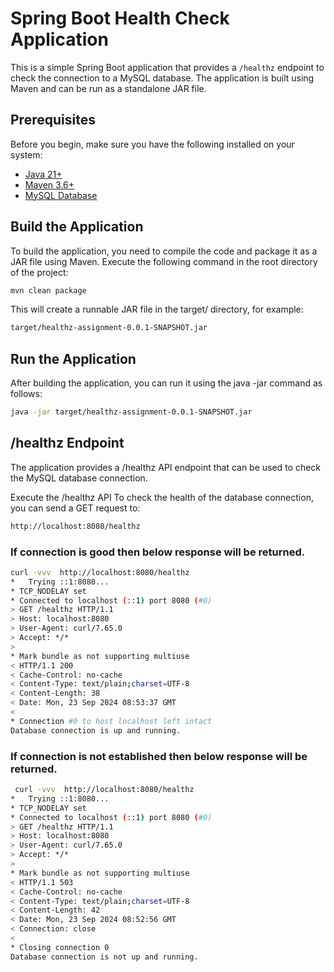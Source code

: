 # Spring Boot Health Check Application

This is a simple Spring Boot application that provides a `/healthz` endpoint to check the connection to a MySQL database. The application is built using Maven and can be run as a standalone JAR file.

## Prerequisites

Before you begin, make sure you have the following installed on your system:

- [Java 21+](https://docs.aws.amazon.com/corretto/latest/corretto-21-ug/what-is-corretto-21.html)
- [Maven 3.6+](https://maven.apache.org/install.html)
- [MySQL Database](https://dev.mysql.com/downloads/mysql/)

## Build the Application

To build the application, you need to compile the code and package it as a JAR file using Maven. Execute the following command in the root directory of the project:

```bash
mvn clean package
```

This will create a runnable JAR file in the target/ directory, for example:
```bash
target/healthz-assignment-0.0.1-SNAPSHOT.jar
```

## Run the Application
After building the application, you can run it using the java -jar command as follows:
```bash
java -jar target/healthz-assignment-0.0.1-SNAPSHOT.jar
```


## /healthz Endpoint
The application provides a /healthz API endpoint that can be used to check the MySQL database connection.

Execute the /healthz API
To check the health of the database connection, you can send a GET request to:
```bash
http://localhost:8080/healthz
```

### If connection is good then below response will be returned.
```bash
curl -vvv  http://localhost:8080/healthz
*   Trying ::1:8080...
* TCP_NODELAY set
* Connected to localhost (::1) port 8080 (#0)
> GET /healthz HTTP/1.1
> Host: localhost:8080
> User-Agent: curl/7.65.0
> Accept: */*
>
* Mark bundle as not supporting multiuse
< HTTP/1.1 200
< Cache-Control: no-cache
< Content-Type: text/plain;charset=UTF-8
< Content-Length: 38
< Date: Mon, 23 Sep 2024 08:53:37 GMT
<
* Connection #0 to host localhost left intact
Database connection is up and running.  
```

###  If connection is not established then below response will be returned.
```bash
 curl -vvv  http://localhost:8080/healthz
*   Trying ::1:8080...
* TCP_NODELAY set
* Connected to localhost (::1) port 8080 (#0)
> GET /healthz HTTP/1.1
> Host: localhost:8080
> User-Agent: curl/7.65.0
> Accept: */*
>
* Mark bundle as not supporting multiuse
< HTTP/1.1 503
< Cache-Control: no-cache
< Content-Type: text/plain;charset=UTF-8
< Content-Length: 42
< Date: Mon, 23 Sep 2024 08:52:56 GMT
< Connection: close
<
* Closing connection 0
Database connection is not up and running. 
```

